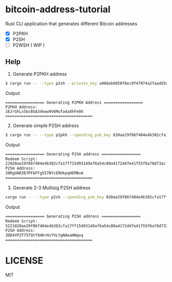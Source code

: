 # bitcoin-address-tutorial

Rust CLI application that generates different Bitcoin addresses 

- [x] P2PKH
- [x] P2SH
- [ ] P2WSH ( WIP )

## Help

1. Generate P2PKH address

```sh
$ cargo run -- --type p2sh --private_key a966eb6058f8ec9f47074a2faadd3dab42e2c60ed05bc34d39d6c0e1d32b8bdf
```
Output

```
================= Generating P2PKH Address =================
P2PKH Address: 
16JrGhLx5bcBSA34kew9V6Mufa4aXhFe9X
======================================
```

2. Generate simple P2SH address

```sh
$ cargo run -- --type p2pkh --spending_pub_key 020ae29f86f404e4b302cfa17ff15d93149af6a54c80a4172d47e41f55f6a78d73
```

Output

```sh
================= Generating P2SH address =================
Redeem Script: 
21020ae29f86f404e4b302cfa17ff15d93149af6a54c80a4172d47e41f55f6a78d73ac
P2SH Address: 
38RgUAR367PFbFFgS57BYcERHkpqHEMBvA
======================================
```

3. Generate 2-3 Multisig P2SH address

```sh
cargo run -- --type p2sh --spending_pub_key 020ae29f86f404e4b302cfa17ff15d93149af6a54c80a4172d47e41f55f6a78d73,03664d528eb80096671ef9011c533ceb5df133238e3690d88f2960c786398b86b1,029a449ea4a2155ea10002d704604bb3e8606631d35af20889a74b82b2dab572f6
```
Output

```sh
================= Generating P2SH address =================
Redeem Script: 
5221020ae29f86f404e4b302cfa17ff15d93149af6a54c80a4172d47e41f55f6a78d732103664d528eb80096671ef9011c533ceb5df133238e3690d88f2960c786398b86b121029a449ea4a2155ea10002d704604bb3e8606631d35af20889a74b82b2dab572f653ae
P2SH Address: 
3DD4YP2T75TQtf84KrHzYVLYgNAeaHWqxq
======================================
```

# LICENSE
MIT